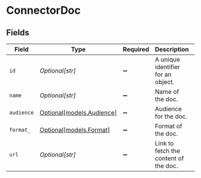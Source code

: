 # ConnectorDoc


## Fields

| Field                                                                           | Type                                                                            | Required                                                                        | Description                                                                     | Example                                                                         |
| ------------------------------------------------------------------------------- | ------------------------------------------------------------------------------- | ------------------------------------------------------------------------------- | ------------------------------------------------------------------------------- | ------------------------------------------------------------------------------- |
| `id`                                                                            | *Optional[str]*                                                                 | :heavy_minus_sign:                                                              | A unique identifier for an object.                                              | 12345                                                                           |
| `name`                                                                          | *Optional[str]*                                                                 | :heavy_minus_sign:                                                              | Name of the doc.                                                                | connection                                                                      |
| `audience`                                                                      | [Optional[models.Audience]](../models/audience.md)                              | :heavy_minus_sign:                                                              | Audience for the doc.                                                           |                                                                                 |
| `format_`                                                                       | [Optional[models.Format]](../models/format_.md)                                 | :heavy_minus_sign:                                                              | Format of the doc.                                                              |                                                                                 |
| `url`                                                                           | *Optional[str]*                                                                 | :heavy_minus_sign:                                                              | Link to fetch the content of the doc.                                           | https://unify.apideck.com/connector/connectors/workday/docs/consumer+connection |